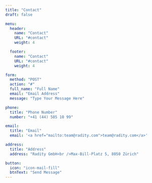 ```yaml
---
title: "Contact"
draft: false

menu:
  header:
    name: "Contact"
    URL: "#contact"
    weight: 4

  footer:
    name: "Contact"
    URL: "#contact"
    weight: 4

form:
  method: "POST"
  action: "#"
  full_name: "Full Name"
  email: "Email Address"
  message: "Type Your Message Here"

phone:
  title: "Phone Number"
  number: "+41 (44) 505 10 99"

email:
  title: "Email"
  email: '<a href="mailto:team@radity.com">team@radity.com</a>'

address:
  title: "Address"
  address: "Radity GmbH<br />Max-Bill-Platz 5, 8050 Zürich"

button:
  icon: "icon-mail-fill"
  btnText: "Send Message"
---
```

